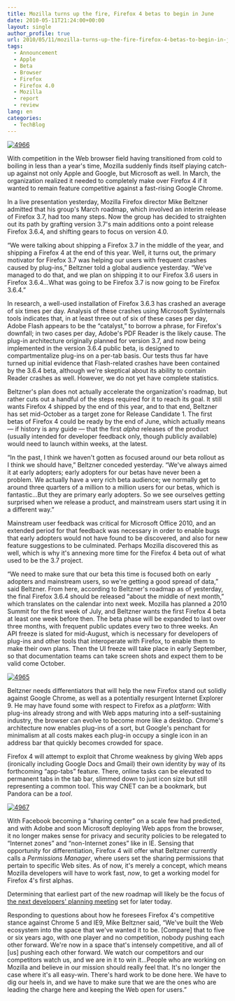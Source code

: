 ```yaml
---
title: Mozilla turns up the fire, Firefox 4 betas to begin in June
date: 2010-05-11T21:24:00+00:00
layout: single
author_profile: true
url: 2010/05/11/mozilla-turns-up-the-fire-firefox-4-betas-to-begin-in-june/
tags:
  - Announcement
  - Apple
  - Beta
  - Browser
  - Firefox
  - Firefox 4.0
  - Mozilla
  - report
  - review
lang: en
categories: 
  - TechBlog
---
```

[![4966](http://lh6.ggpht.com/_vaUVXcmC3OI/S-nDlLCUQdI/AAAAAAAACMU/RqxFo9Zweu4/4966_thumb%5B2%5D.jpg?imgmax=800 "4966")](http://lh3.ggpht.com/_vaUVXcmC3OI/S-nDh1XS84I/AAAAAAAACMQ/ux88RjzNjL8/s1600-h/4966%5B4%5D.jpg) 

With competition in the Web browser field having transitioned from cold to boiling in less than a year's time, Mozilla suddenly finds itself playing catch-up against not only Apple and Google, but Microsoft as well. In March, the organization realized it needed to completely make over Firefox 4 if it wanted to remain feature competitive against a fast-rising Google Chrome. 

In a live presentation yesterday, Mozilla Firefox director Mike Beltzner admitted that his group's March roadmap, which involved an interim release of Firefox 3.7, had too many steps. Now the group has decided to straighten out its path by grafting version 3.7's main additions onto a point release Firefox 3.6.4, and shifting gears to focus on version 4.0. 

“We were talking about shipping a Firefox 3.7 in the middle of the year, and shipping a Firefox 4 at the end of this year. Well, it turns out, the primary motivator for Firefox 3.7 was helping our users with frequent crashes caused by plug-ins,” Beltzner told a global audience yesterday. “We've managed to do that, and we plan on shipping it to our Firefox 3.6 users in Firefox 3.6.4…What was going to be Firefox 3.7 is now going to be Firefox 3.6.4.” 

In research, a well-used installation of Firefox 3.6.3 has crashed an average of six times per day. Analysis of these crashes using Microsoft SysInternals tools indicates that, in at least three out of six of these cases per day, Adobe Flash appears to be the “catalyst,” to borrow a phrase, for Firefox's downfall; in two cases per day, Adobe's PDF Reader is the likely cause. The plug-in architecture originally planned for version 3.7, and now being implemented in the version 3.6.4 public beta, is designed to compartmentalize plug-ins on a per-tab basis. Our tests thus far have turned up initial evidence that Flash-related crashes have been contained by the 3.6.4 beta, although we're skeptical about its ability to contain Reader crashes as well. However, we do not yet have complete statistics. 

Beltzner's plan does not actually accelerate the organization's roadmap, but rather cuts out a handful of the steps required for it to reach its goal. It still wants Firefox 4 shipped by the end of this year, and to that end, Beltzner has set mid-October as a target zone for Release Candidate 1. The first betas of Firefox 4 could be ready by the end of June, which actually means — if history is any guide — that the first _alpha_ releases of the product (usually intended for developer feedback only, though publicly available) would need to launch within weeks, at the latest. 

“In the past, I think we haven't gotten as focused around our beta rollout as I think we should have,” Beltzner conceded yesterday. “We've always aimed it at early adopters; early adopters for our betas have never been a problem. We actually have a very rich beta audience; we normally get to around three quarters of a million to a million users for our betas, which is fantastic…But they are primary early adopters. So we see ourselves getting surprised when we release a product, and mainstream users start using it in a different way.” 

Mainstream user feedback was critical for Microsoft Office 2010, and an extended period for that feedback was necessary in order to enable bugs that early adopters would not have found to be discovered, and also for new feature suggestions to be culminated. Perhaps Mozilla discovered this as well, which is why it's annexing more time for the Firefox 4 beta out of what used to be the 3.7 project. 

“We need to make sure that our beta this time is focused both on early adopters and mainstream users, so we're getting a good spread of data,” said Beltzner. From here, according to Beltzner's roadmap as of yesterday, the final Firefox 3.6.4 should be released “about the middle of next month,” which translates on the calendar into next week. Mozilla has planned a 2010 Summit for the first week of July, and Beltzner wants the first Firefox 4 beta at least one week before then. The beta phase will be expanded to last over three months, with frequent public updates every two to three weeks. An API freeze is slated for mid-August, which is necessary for developers of plug-ins and other tools that interoperate with Firefox, to enable them to make their own plans. Then the UI freeze will take place in early September, so that documentation teams can take screen shots and expect them to be valid come October. 

[![4965](http://lh6.ggpht.com/_vaUVXcmC3OI/S-nDxgJSqvI/AAAAAAAACMc/rrYo3pdfUbc/4965_thumb%5B2%5D.jpg?imgmax=800 "4965")](http://lh5.ggpht.com/_vaUVXcmC3OI/S-nDnsqR6VI/AAAAAAAACMY/3fZ3JzHSf7M/s1600-h/4965%5B4%5D.jpg) 

Beltzner needs differentiators that will help the new Firefox stand out solidly against Google Chrome, as well as a potentially resurgent Internet Explorer 9. He may have found some with respect to Firefox as a _platform_: With plug-ins already strong and with Web apps maturing into a self-sustaining industry, the browser can evolve to become more like a desktop. Chrome's architecture now enables plug-ins of a sort, but Google's penchant for minimalism at all costs makes each plug-in occupy a single icon in an address bar that quickly becomes crowded for space. 

Firefox 4 will attempt to exploit that Chrome weakness by giving Web apps (ironically including Google Docs and Gmail) their own identity by way of its forthcoming “app-tabs” feature. There, online tasks can be elevated to permanent tabs in the tab bar, slimmed down to just icon size but still representing a common tool. This way CNET can be a bookmark, but Pandora can be a _tool_. 

[![4967](http://lh4.ggpht.com/_vaUVXcmC3OI/S-nECZX5C8I/AAAAAAAACMk/4LxTUsdbhOo/4967_thumb%5B2%5D.jpg?imgmax=800 "4967")](http://lh6.ggpht.com/_vaUVXcmC3OI/S-nD2zExRaI/AAAAAAAACMg/UGkCs_vhdcs/s1600-h/4967%5B4%5D.jpg) 

With Facebook becoming a “sharing center” on a scale few had predicted, and with Adobe and soon Microsoft deploying Web apps from the browser, it no longer makes sense for privacy and security policies to be relegated to “Internet zones” and “non-Internet zones” like in IE. Sensing that opportunity for differentiation, Firefox 4 will offer what Beltzner currently calls a _Permissions Manager_, where users set the sharing permissions that pertain to specific Web sites. As of now, it's merely a concept, which means Mozilla developers will have to work fast, _now_, to get a working model for Firefox 4's first alphas. 

Determining that earliest part of the new roadmap will likely be the focus of [the next developers' planning meeting](http://www.google.com/url?sa=D&q=https://wiki.mozilla.org/Platform/2010-05-11&usg=AFQjCNGdLZvRETsE5xkzaIz41CrvoR6Qlg) set for later today. 

Responding to questions about how he foresees Firefox 4's competitive stance against Chrome 5 and IE9, Mike Beltzner said, “We've built the Web ecosystem into the space that we've wanted it to be. [Compare] that to five or six years ago, with one player and no competition, nobody pushing each other forward. We're now in a space that's intensely competitive, and all of [us] pushing each other forward. We watch our competitors and our competitors watch us, and we are in it to win it…People who are working on Mozilla and believe in our mission should really feel that. It's no longer the case where it's all easy-win. There's hard work to be done here. We have to dig our heels in, and we have to make sure that we are the ones who are leading the charge here and keeping the Web open for users.”